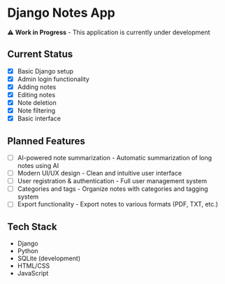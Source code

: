 # Django Notes App

⚠️ **Work in Progress** - This application is currently under development

## Current Status

- [x] Basic Django setup
- [x] Admin login functionality
- [x] Adding notes
- [x] Editing notes
- [x] Note deletion 
- [x] Note filtering
- [x] Basic interface

## Planned Features

- [ ] AI-powered note summarization - Automatic summarization of long notes using AI
- [ ] Modern UI/UX design - Clean and intuitive user interface
- [ ] User registration & authentication - Full user management system
- [ ] Categories and tags - Organize notes with categories and tagging system
- [ ] Export functionality - Export notes to various formats (PDF, TXT, etc.)

## Tech Stack

- Django
- Python
- SQLite (development)
- HTML/CSS
- JavaScript
